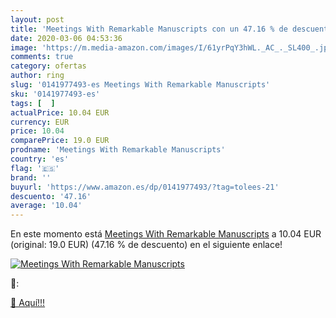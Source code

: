 ```yaml
---
layout: post
title: 'Meetings With Remarkable Manuscripts con un 47.16 % de descuento'
date: 2020-03-06 04:53:36
image: 'https://m.media-amazon.com/images/I/61yrPqY3hWL._AC_._SL400_.jpg'
comments: true
category: ofertas
author: ring
slug: '0141977493-es Meetings With Remarkable Manuscripts'
sku: '0141977493-es'
tags: [  ]
actualPrice: 10.04 EUR
currency: EUR
price: 10.04
comparePrice: 19.0 EUR
prodname: 'Meetings With Remarkable Manuscripts'
country: 'es'
flag: '🇪🇸'
brand: ''
buyurl: 'https://www.amazon.es/dp/0141977493/?tag=tolees-21'
descuento: '47.16'
average: '10.04'
---
```


En este momento está [Meetings With Remarkable Manuscripts](https://www.amazon.es/dp/0141977493/?tag=tolees-21) a 10.04 EUR (original: 19.0 EUR) (47.16 %  de descuento) en el siguiente enlace!

[![Meetings With Remarkable Manuscripts](https://m.media-amazon.com/images/I/61yrPqY3hWL._AC_._SL400_.jpg)](https://www.amazon.es/dp/0141977493/?tag=tolees-21)

🔎:


[🛒 Aquí!!!](https://www.amazon.es/dp/0141977493/?tag=tolees-21)
